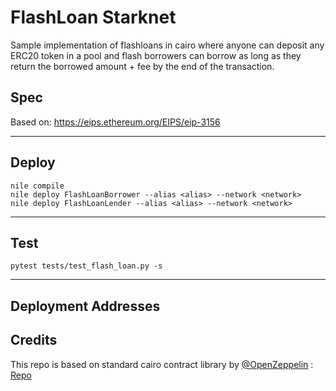 # FlashLoan Starknet

Sample implementation of flashloans in cairo where anyone can deposit any ERC20 token in a pool and flash borrowers can borrow as long as they return the borrowed amount + fee by the end of the transaction.

## Spec
Based on: https://eips.ethereum.org/EIPS/eip-3156

---

## Deploy

```
nile compile
nile deploy FlashLoanBorrower --alias <alias> --network <network>
nile deploy FlashLoanLender --alias <alias> --network <network>
```
---

## Test
```
pytest tests/test_flash_loan.py -s
```
---

## Deployment Addresses


## Credits

This repo is based on standard cairo contract library by [@OpenZeppelin](https://github.com/OpenZeppelin) : [Repo](https://github.com/OpenZeppelin/cairo-contracts)
